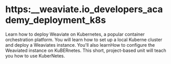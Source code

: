 # https:\_\_weaviate.io_developers_academy_deployment_k8s

Learn how to deploy Weaviate on Kubernetes, a popular container orchestration platform. You will learn how to set up a local Kuberne cluster and deploy a Weaviates instance. You'll also learnHow to configure the Weaviated instance on KuBERnetes. This short, project-based unit will teach you how to use KuberNetes.

